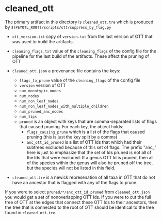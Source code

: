 # cleaned_ott
The primary artifact in this directory is `cleaned_ott.tre` which is
produced by `$(PEYOTL_ROOT)/scripts/ott/suppress_by_flag.py`

  * `ott_version.txt` copy of `version.txt` from the last version of OTT that was
  used to build the artifacts.

  * `cleaning_flags.txt` value of the `cleaning_flags` of the config file for
  the pipeline for the last build of the artifacts. These affect the pruning
  of OTT

  * `cleaned_ott.json` a provenance file contains the keys:
    * `flags_to_prune` value of the `cleaning_flags` of the config file
    * `version`  version of OTT
    * `num_monotypic_nodes`
    * `num_nodes`
    * `num_non_leaf_nodes`
    * `num_non_leaf_nodes_with_multiple_children`
    * `num_pruned_anc_nodes`
    * `num_tips`
    * `pruned` is an object with keys that are comma-separated lists of
        flags that caused pruning. For each key, the object holds:
        * `flags_causing_prune` which is a list of the flags that caused
            pruning (this is just the key split by a comma)
        * `anc_ott_id_pruned` is a list of OTT Ids that which had their
            subtrees excluded because of this set of flags. The prefix
            "anc_" here is just to emphasize that the set of Ids pruned
            is not all of the Ids that were excluded. If a genus OTT Id
            is pruned, then all of the species within the genus will
            also be pruned off the tree, but the species will not be listed
            in this field.

  * `cleaned_ott.tre` is a newick represenation of all taxa in OTT that
    do not have an ancestor that is flagged with any of the flags to prune.

If you were to select `pruned/*/anc_ott_id_pruned` from `cleaned_ott.json`
you would get a set of nonoverlapping OTT Ids. If you were to cut the full
tree of OTT at the edges that connect these OTT Ids to their ancestors, then
the tree that is connected to the root of OTT should be identical to the
tree found in `cleaned_ott.tre`.

